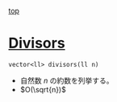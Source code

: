 [top](../README.md)

# [Divisors](./divisors.hpp)

`vector<ll> divisors(ll n)`
- 自然数 $n$ の約数を列挙する。
- $O(\sqrt{n})$